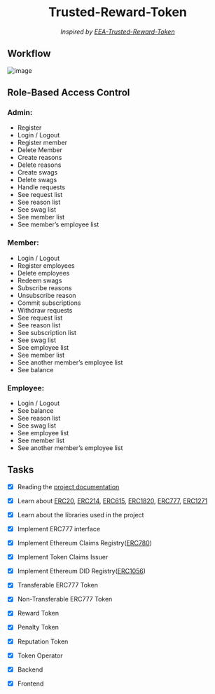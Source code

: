 <h1 align='center'>Trusted-Reward-Token</h1>

<p align='center'><i>Inspired by <a href='https://github.com/EntEthAlliance/EEA-Trusted-Reward-Token'>EEA-Trusted-Reward-Token</a></i></p>

## Workflow

![image](https://github.com/PhanhotboY/Trusted-Reward-Token/assets/97371895/ee1861b3-74db-4e38-a77d-603e8967192a)

## Role-Based Access Control

### Admin:
- Register
- Login / Logout
- Register member
- Delete Member
- Create reasons
- Delete reasons
- Create swags
- Delete swags
- Handle requests
- See request list
- See reason list
- See swag list
- See member list
- See member’s employee list

### Member:
- Login / Logout
- Register employees
- Delete employees
- Redeem swags
- Subscribe reasons
- Unsubscribe reason
- Commit subscriptions
- Withdraw requests
- See request list
- See reason list
- See subscription list
- See swag list
- See employee list
- See member list
- See another member’s employee list
- See balance

### Employee:
- Login / Logout
- See balance
- See reason list
- See swag list
- See employee list
- See member list
- See another member’s employee list

## Tasks

- [x] Reading the [project documentation](https://github.com/EntEthAlliance/EEA-Trusted-Reward-Token#readme)

- [x] Learn about [ERC20](https://eips.ethereum.org/EIPS/eip-20), [ERC214](https://eips.ethereum.org/EIPS/eip-214), [ERC615](https://eips.ethereum.org/EIPS/eip-615), [ERC1820](https://eips.ethereum.org/EIPS/eip-1820), [ERC777](https://eips.ethereum.org/EIPS/eip-777), [ERC1271](https://eips.ethereum.org/EIPS/eip-1271)

- [x] Learn about the libraries used in the project

- [x] Implement ERC777 interface

- [x] Implement Ethereum Claims Registry([ERC780](https://github.com/ethereum/EIPs/issues/780))

- [x] Implement Token Claims Issuer

- [x] Implement Ethereum DID Registry([ERC1056](https://eips.ethereum.org/EIPS/eip-1056))

- [x] Transferable ERC777 Token

- [x] Non-Transferable ERC777 Token

- [x] Reward Token

- [x] Penalty Token

- [x] Reputation Token

- [x] Token Operator

- [x] Backend

- [x] Frontend
